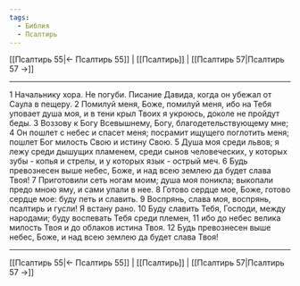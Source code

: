 ```yaml
---
tags:
  - Библия
  - Псалтирь
---
```

[[Псалтирь 55|← Псалтирь 55]] | [[Псалтирь]] | [[Псалтирь 57|Псалтирь 57 →]]

---
1 Начальнику хора. Не погуби. Писание Давида, когда он убежал от Саула в пещеру.
2 Помилуй меня, Боже, помилуй меня, ибо на Тебя уповает душа моя, и в тени крыл Твоих я укроюсь, доколе не пройдут беды.
3 Воззову к Богу Всевышнему, Богу, благодетельствующему мне;
4 Он пошлет с небес и спасет меня; посрамит ищущего поглотить меня; пошлет Бог милость Свою и истину Свою.
5 Душа моя среди львов; я лежу среди дышущих пламенем, среди сынов человеческих, у которых зубы - копья и стрелы, и у которых язык - острый меч.
6 Будь превознесен выше небес, Боже, и над всею землею да будет слава Твоя!
7 Приготовили сеть ногам моим; душа моя поникла; выкопали предо мною яму, и сами упали в нее.
8 Готово сердце мое, Боже, готово сердце мое: буду петь и славить.
9 Воспрянь, слава моя, воспрянь, псалтирь и гусли! Я встану рано.
10 Буду славить Тебя, Господи, между народами; буду воспевать Тебя среди племен,
11 ибо до небес велика милость Твоя и до облаков истина Твоя.
12 Будь превознесен выше небес, Боже, и над всею землею да будет слава Твоя!

---
[[Псалтирь 55|← Псалтирь 55]] | [[Псалтирь]] | [[Псалтирь 57|Псалтирь 57 →]]